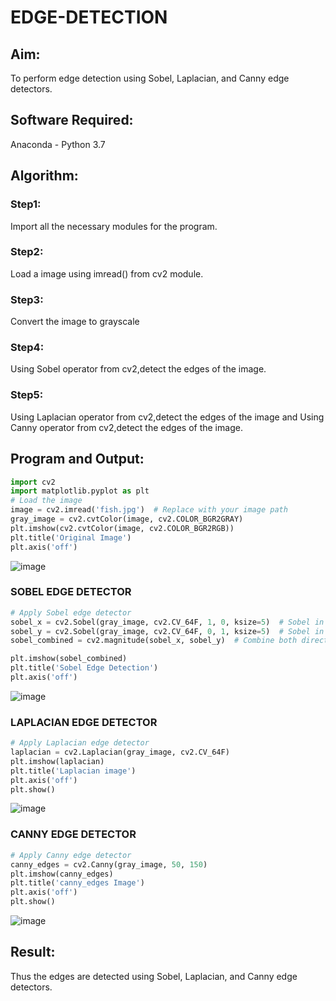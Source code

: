 # EDGE-DETECTION
## Aim:
To perform edge detection using Sobel, Laplacian, and Canny edge detectors.

## Software Required:
Anaconda - Python 3.7

## Algorithm:
### Step1:
Import all the necessary modules for the program.

### Step2:
Load a image using imread() from cv2 module.

### Step3:
Convert the image to grayscale

### Step4:
Using Sobel operator from cv2,detect the edges of the image.

### Step5:

Using Laplacian operator from cv2,detect the edges of the image and Using Canny operator from cv2,detect the edges of the image.

## Program and Output:
```python
import cv2
import matplotlib.pyplot as plt
# Load the image
image = cv2.imread('fish.jpg')  # Replace with your image path
gray_image = cv2.cvtColor(image, cv2.COLOR_BGR2GRAY)
plt.imshow(cv2.cvtColor(image, cv2.COLOR_BGR2RGB))
plt.title('Original Image')
plt.axis('off')
```

![image](https://github.com/user-attachments/assets/3f902242-aa0d-410a-8a8e-0452d6165822)


### SOBEL EDGE DETECTOR
```python
# Apply Sobel edge detector
sobel_x = cv2.Sobel(gray_image, cv2.CV_64F, 1, 0, ksize=5)  # Sobel in x direction
sobel_y = cv2.Sobel(gray_image, cv2.CV_64F, 0, 1, ksize=5)  # Sobel in y direction
sobel_combined = cv2.magnitude(sobel_x, sobel_y)  # Combine both directions

plt.imshow(sobel_combined)
plt.title('Sobel Edge Detection')
plt.axis('off')
```
![image](https://github.com/user-attachments/assets/62020b0a-6d32-428f-a489-256471b3341e)



### LAPLACIAN EDGE DETECTOR
```python
# Apply Laplacian edge detector
laplacian = cv2.Laplacian(gray_image, cv2.CV_64F)
plt.imshow(laplacian)
plt.title('Laplacian image')
plt.axis('off')
plt.show()
```
![image](https://github.com/user-attachments/assets/34f72aaf-51cc-4ad2-9133-581d7951dc63)


### CANNY EDGE DETECTOR
```python
# Apply Canny edge detector
canny_edges = cv2.Canny(gray_image, 50, 150)
plt.imshow(canny_edges)
plt.title('canny_edges Image')
plt.axis('off')
plt.show()
```
![image](https://github.com/user-attachments/assets/8638403a-2d71-4fa0-9e90-93bea76fd737)


## Result:
Thus the edges are detected using Sobel, Laplacian, and Canny edge detectors.


